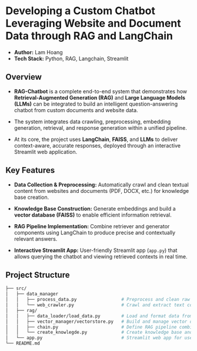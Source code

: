 # Developing a Custom Chatbot Leveraging Website and Document Data through RAG and LangChain 

- **Author:** Lam Hoang
- **Tech Stack:** Python, RAG, Langchain, Streamlit

## Overview

- **RAG-Chatbot** is a complete end-to-end system that demonstrates how **Retrieval-Augmented Generation (RAG)** and **Large Language Models (LLMs)** can be integrated to build an intelligent question-answering chatbot from custom documents and website data.

- The system integrates data crawling, preprocessing, embedding generation, retrieval, and response generation within a unified pipeline.

- At its core, the project uses **LangChain**, **FAISS**, and **LLMs** to deliver context-aware, accurate responses, deployed through an interactive Streamlit web application.

## Key Features

* **Data Collection & Preprocessing:**
  Automatically crawl and clean textual content from websites and documents (PDF, DOCX, etc.) for knowledge base creation.

* **Knowledge Base Construction:**
  Generate embeddings and build a **vector database (FAISS)** to enable efficient information retrieval.

* **RAG Pipeline Implementation:**
  Combine retriever and generator components using LangChain to produce precise and contextually relevant answers.

* **Interactive Streamlit App:**
  User-friendly Streamlit app (`app.py`) that allows querying the chatbot and viewing retrieved contexts in real time.

## Project Structure

```bash
├── src/
│   ├── data_manager   
│   │   ├── process_data.py                 # Preprocess and clean raw text data
│   │   └── web_crawler.py                  # Crawl and extract text content from target websites
│   ├── rag/              
│   │   ├── data_loader/load_data.py        # Load and format data from documents or websites
│   │   ├── vector_manager/vectorstore.py   # Build and manage vector database for retrieval 
│   │   ├── chain.py                        # Define RAG pipeline combining retriever and LLM
│   │   └── create_knowlegde.py             # Create knowledge base and generate embeddings
│   └── app.py                              # Streamlit web app for user interaction
└── README.md
```